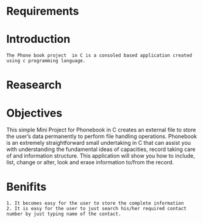 #     Requirements


# Introduction
    The Phone book project  in C is a consoled based application created using c programming language.
   

# Reasearch

#   Objectives

   This simple Mini Project for Phonebook in C creates an external file to store the user’s data permanently to perform file handling operations. 
   Phonebook is an extremely straightforward small undertaking in C that can assist you with understanding the fundamental ideas of capacities, record taking care of and information structure. This application will show you how to include, list, change or alter, look and erase information to/from the record.
   
#   Benifits

    1. It becomes easy for the user to store the complete information
    2. It is easy for the user to just search his/her required contact number by just typing name of the contact.
